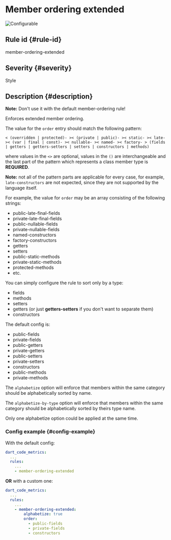 # Member ordering extended

![Configurable](https://img.shields.io/badge/-configurable-informational)

## Rule id {#rule-id}

member-ordering-extended

## Severity {#severity}

Style

## Description {#description}

**Note:** Don't use it with the default member-ordering rule!

Enforces extended member ordering.

The value for the `order` entry should match the following pattern:

`
< (overridden | protected)- >< (private | public)- >< static- >< late- >< (var | final | const)- >< nullable- >< named- >< factory- > (fields | getters | getters-setters | setters | constructors | methods)
`

where values in the `<>` are optional, values in the `()` are interchangeable and the last part of the pattern which represents a class member type is **REQUIRED**.

**Note:** not all of the pattern parts are applicable for every case, for example, `late-constructors` are not expected, since they are not supported by the language itself.

For example, the value for `order` may be an array consisting of the following strings:

- public-late-final-fields
- private-late-final-fields
- public-nullable-fields
- private-nullable-fields
- named-constructors
- factory-constructors
- getters
- setters
- public-static-methods
- private-static-methods
- protected-methods
- etc.

You can simply configure the rule to sort only by a type:

- fields
- methods
- setters
- getters (or just **getters-setters** if you don't want to separate them)
- constructors

The default config is:

- public-fields
- private-fields
- public-getters
- private-getters
- public-setters
- private-setters
- constructors
- public-methods
- private-methods

The `alphabetize` option will enforce that members within the same category should be alphabetically sorted by name.

The `alphabetize-by-type` option will enforce that members within the same category should be alphabetically sorted by theirs type name.

Only one alphabetize option could be applied at the same time.

### Config example {#config-example}

With the default config:

```yaml
dart_code_metrics:
  ...
  rules:
    ...
    - member-ordering-extended
```

**OR** with a custom one:

```yaml
dart_code_metrics:
  ...
  rules:
    ...
    - member-ordering-extended:
        alphabetize: true
        order:
          - public-fields
          - private-fields
          - constructors
```
